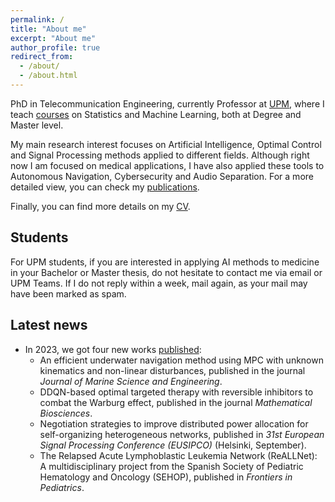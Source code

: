 ```yaml
---
permalink: /
title: "About me"
excerpt: "About me"
author_profile: true
redirect_from: 
  - /about/
  - /about.html
---
```


PhD in Telecommunication Engineering, currently Professor at [UPM](https://www.upm.es/), where I teach [courses](../teaching) on Statistics and Machine Learning, both at Degree and Master level.

My main research interest focuses on Artificial Intelligence, Optimal Control and Signal Processing methods applied to different fields. Although right now I am focused on medical applications, I have also applied these tools to Autonomous Navigation, Cybersecurity and Audio Separation. For a more detailed view, you can check my [publications](../publications).

Finally, you can find more details on my [CV](../cv).

## Students

For UPM students, if you are interested in applying AI methods to medicine in your Bachelor or Master thesis, do not hesitate to contact me via email or UPM Teams. If I do not reply within a week, mail again, as your mail may have been marked as spam.


## Latest news

* In 2023, we got four new works [published](../publications):
    - An efficient underwater navigation method using MPC with unknown kinematics and non-linear disturbances, published in the journal *Journal of Marine Science and Engineering*.
    - DDQN-based optimal targeted therapy with reversible inhibitors to combat the Warburg effect, published in the journal *Mathematical Biosciences*.
    - Negotiation strategies to improve distributed power allocation for self-organizing heterogeneous networks, published in *31st European Signal Processing Conference (EUSIPCO)* (Helsinki, September).
    - The Relapsed Acute Lymphoblastic Leukemia Network (ReALLNet): A multidisciplinary project from the Spanish Society of Pediatric Hematology and Oncology (SEHOP), published in *Frontiers in Pediatrics*.
